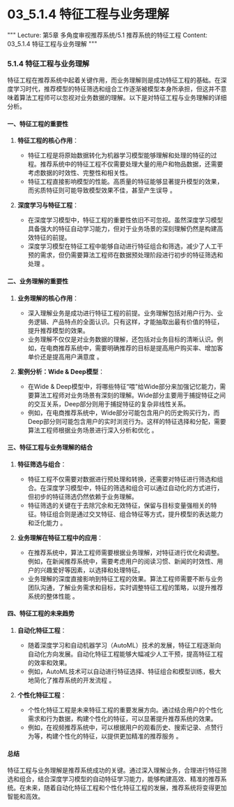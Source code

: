 # 03_5.1.4 特征工程与业务理解

"""
Lecture: 第5章 多角度审视推荐系统/5.1 推荐系统的特征工程
Content: 03_5.1.4 特征工程与业务理解
"""

### 5.1.4 特征工程与业务理解

特征工程在推荐系统中起着关键作用，而业务理解则是成功特征工程的基础。在深度学习时代，推荐模型的特征筛选和组合工作逐渐被模型本身所承担，但这并不意味着算法工程师可以忽视对业务数据的理解。以下是对特征工程与业务理解的详细分析。

#### 一、特征工程的重要性

1. **特征工程的核心作用**：
   - 特征工程是将原始数据转化为机器学习模型能够理解和处理的特征的过程。推荐系统中的特征工程不仅需要处理大量的用户和物品数据，还需要考虑数据的时效性、完整性和相关性。
   - 特征工程直接影响模型的性能。高质量的特征能够显著提升模型的效果，而劣质特征则可能导致模型效果不佳，甚至产生误导  。

2. **深度学习与特征工程**：
   - 在深度学习模型中，特征工程的重要性依旧不可忽视。虽然深度学习模型具备强大的特征自动学习能力，但对于业务场景的深刻理解仍然是构建高效特征的前提。
   - 深度学习模型在特征工程中能够自动进行特征组合和筛选，减少了人工干预的需求，但仍需要算法工程师在数据预处理阶段进行初步的特征筛选和处理  。

#### 二、业务理解的重要性

1. **业务理解的核心作用**：
   - 深入理解业务是成功进行特征工程的前提。业务理解包括对用户行为、业务逻辑、产品特点的全面认识。只有这样，才能抽取出最有价值的特征，提升推荐模型的效果。
   - 业务理解不仅仅是对业务数据的理解，还包括对业务目标的清晰认识。例如，在电商推荐系统中，需要明确推荐的目标是提高用户购买率、增加客单价还是提高用户满意度  。

2. **案例分析：Wide & Deep模型**：
   - 在Wide & Deep模型中，将哪些特征“喂”给Wide部分来加强记忆能力，需要算法工程师对业务场景有深刻的理解。Wide部分主要用于捕捉特征之间的交互关系，Deep部分则用于捕捉特征的复杂非线性关系。
   - 例如，在电商推荐系统中，Wide部分可能包含用户的历史购买行为，而Deep部分则可能包含用户的实时浏览行为。这样的特征选择和分配，需要算法工程师根据业务场景进行深入分析和优化 。

#### 三、特征工程与业务理解的结合

1. **特征筛选与组合**：
   - 特征工程不仅需要对数据进行预处理和转换，还需要对特征进行筛选和组合。在深度学习模型中，特征的筛选和组合可以通过自动化的方式进行，但初步的特征筛选仍然依赖于业务理解。
   - 特征筛选的关键在于去除冗余和无效特征，保留与目标变量强相关的特征。特征组合则是通过交叉特征、组合特征等方式，提升模型的表达能力和泛化能力 。

2. **业务理解在特征工程中的应用**：
   - 在推荐系统中，算法工程师需要根据业务理解，对特征进行优化和调整。例如，在新闻推荐系统中，需要考虑用户的阅读习惯、新闻的时效性、用户的兴趣爱好等因素，以选择和处理特征。
   - 业务理解的深度直接影响到特征工程的效果。算法工程师需要不断与业务团队沟通，了解业务需求和目标，实时调整特征工程的策略，以提升推荐系统的整体性能  。

#### 四、特征工程的未来趋势

1. **自动化特征工程**：
   - 随着深度学习和自动机器学习（AutoML）技术的发展，特征工程逐渐向自动化方向发展。自动化特征工程能够大幅减少人工干预，提高特征工程的效率和效果。
   - 例如，AutoML技术可以自动进行特征选择、特征组合和模型训练，极大地简化了推荐系统的开发流程 。

2. **个性化特征工程**：
   - 个性化特征工程是未来特征工程的重要发展方向。通过结合用户的个性化需求和行为数据，构建个性化的特征，可以显著提升推荐系统的效果。
   - 例如，在视频推荐系统中，可以根据用户的观看历史、搜索记录、点赞行为等，构建个性化的特征，以提供更加精准的推荐服务  。

#### 总结

特征工程与业务理解是推荐系统成功的关键。通过深入理解业务，合理进行特征筛选和组合，结合深度学习模型的自动特征学习能力，能够构建高效、精准的推荐系统。在未来，随着自动化特征工程和个性化特征工程的发展，推荐系统将变得更加智能和高效。